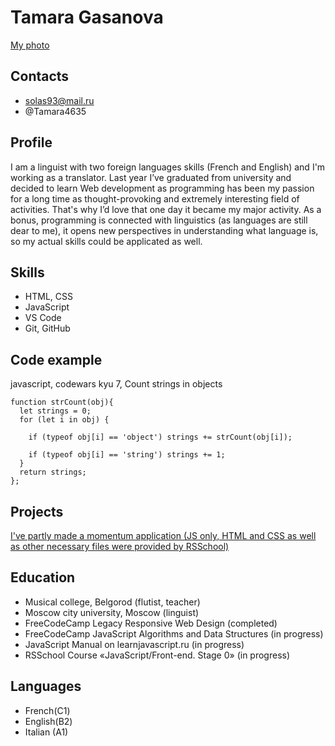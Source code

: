 # Tamara Gasanova

[My photo](/rsschool-cv/my-photo.jpg)

## Contacts
* solas93@mail.ru
* @Tamara4635

## Profile

I am a linguist with two foreign languages skills (French and English) and I'm working as a translator. Last year I’ve graduated from university and decided to learn Web development as programming has been my passion for a long time as thought-provoking and extremely interesting field of activities. That's why I’d love that one day it became my major activity. As a bonus, programming is connected with linguistics (as languages are still dear to me), it opens new perspectives in understanding what language is, so my actual skills could be applicated as well. 

## Skills

* HTML, CSS
* JavaScript
* VS Code
* Git, GitHub

## Code example

javascript, codewars kyu 7, Count strings in objects
```
function strCount(obj){
  let strings = 0;
  for (let i in obj) {

    if (typeof obj[i] == 'object') strings += strCount(obj[i]);

    if (typeof obj[i] == 'string') strings += 1;
  }
  return strings;
};
```

## Projects

[I've partly made a momentum application (JS only, HTML and CSS as well as other necessary files were provided by RSSchool)](https://rolling-scopes-school.github.io/mireille0000-JSFEPRESCHOOL2022Q4/momentum/)

## Education

* Musical college, Belgorod (flutist, teacher)
* Moscow city university, Moscow (linguist)
* FreeCodeCamp Legacy Responsive Web Design (completed)
* FreeCodeCamp JavaScript Algorithms and Data Structures (in progress)
* JavaScript Manual on learnjavascript.ru (in progress)
* RSSchool Course «JavaScript/Front-end. Stage 0» (in progress)

## Languages

* French(C1)
* English(B2)
* Italian (A1)